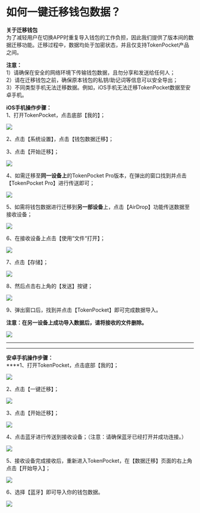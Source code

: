 # 如何一键迁移钱包数据？

**关于迁移钱包**\
为了减轻用户在切换APP时重复导入钱包的工作负担，因此我们提供了版本间的数据迁移功能。迁移过程中，数据均处于加密状态，并且仅支持TokenPocket产品之间。

**注意：**\
1）请确保在安全的网络环境下传输钱包数据，且勿分享和发送给任何人；\
2）请在迁移钱包之前，确保原本钱包的私钥/助记词等信息可以安全导出；\
3）不同类型手机无法迁移数据。例如，iOS手机无法迁移TokenPocket数据至安卓手机。

**iOS手机操作步骤：**\
1、打开TokenPocket，点击底部【我的】；

![](<../../.gitbook/assets/1 (22).png>)

2、点击【系统设置】，点击【钱包数据迁移】；



3、点击【开始迁移】；

![](<../../.gitbook/assets/2 (22) (1).png>)

4、如需迁移至**同一设备上**的TokenPocket Pro版本，在弹出的窗口找到并点击【TokenPocket Pro】进行传送即可；

![](<../../.gitbook/assets/3 (15) (1).png>)

5、如需将钱包数据进行迁移到**另一部设备**上，点击【AirDrop】功能传送数据至接收设备；

![](<../../.gitbook/assets/4 (13) (1).png>)

6、在接收设备上点击【使用“文件“打开】；

![](<../../.gitbook/assets/5 (7) (1).png>)

7、点击【存储】；

![](../../.gitbook/assets/qian-yi-7.jpg)

8、然后点击右上角的【发送】按键；

![](../../.gitbook/assets/qian-yi-8.jpg)

9、弹出窗口后，找到并点击【TokenPocket】即可完成数据导入。

**注意：在另一设备上成功导入数据后，请将接收的文件删除。**

![](<../../.gitbook/assets/6 (5) (1).png>)

****

****

**安卓手机操作步骤：**\
****1、打开TokenPocket，点击底部【我的】；

![](<../../.gitbook/assets/7 (2) (1).png>)

2、点击【一键迁移】；

![](<../../.gitbook/assets/qian-yi-3 (1).jpg>)

3、点击【开始迁移】；

![](<../../.gitbook/assets/qian-yi-2 (1).jpg>)

4、点击蓝牙进行传送到接收设备；（注意：请确保蓝牙已经打开并成功连接。）

![](<../../.gitbook/assets/qian-yi-1 (1).jpg>)

5、接收设备完成接收后，重新进入TokenPocket，在【数据迁移】页面的右上角点击【开始导入】；

![](../../.gitbook/assets/qian-yi-4.jpg)

6、选择【蓝牙】即可导入你的钱包数据。

![](../../.gitbook/assets/qian-yi-5.jpg)
